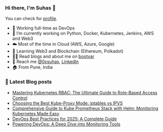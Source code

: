 ### Hi there, I'm Suhas 👋
You can check for [profile](https://bootvar.com/suhasadhav/).

- 👔 Working full-time as DevOps
- 🔭 I’m currently working on Python, Docker, Kubernetes, Jenkins, AWS and Web3
- ☁️ Most of the time in Cloud (AWS, Azure, Google)
- 🌱 Learning Web3 and Blockchain (Ethereum, Polkadot)
- 👨‍💻 Read blogs and about me on [bootvar](https://bootvar.com)
- 📲 Reach me [@0xsuhas](https://twitter.com/0xsuhas), [LinkedIn](https://www.linkedin.com/in/suhasadhav)
- 🏠 From Pune, India

<!--
**suhasadhav/suhasadhav** is a ✨ _special_ ✨ repository because its `README.md` (this file) appears on your GitHub profile.

Here are some ideas to get you started:

- 🔭 I’m currently working on ...
- 🌱 I’m currently learning ...
- 👯 I’m looking to collaborate on ...
- 🤔 I’m looking for help with ...
- 💬 Ask me about ...
- 📫 How to reach me: ...
- 😄 Pronouns: ...
- ⚡ Fun fact: ...
-->

### 📕 Latest Blog posts
<!-- BLOG-POST-LIST:START -->
- [Mastering Kubernetes RBAC: The Ultimate Guide to Role-Based Access Control](https://bootvar.com/mastering-kubernetes-rbac-the-ultimate-guide-to-role-based-access-control/)
- [Choosing the Best Kube-Proxy Mode: iptables vs IPVS](https://bootvar.com/kube-proxy-iptables-vs-ipvs/)
- [Comprehensive Guide to Kube Prometheus Stack with Helm: Monitoring Kubernetes Made Easy](https://bootvar.com/kube-prometheus-stack-explained/)
- [DevOps Best Practices for 2025: A Complete Guide](https://bootvar.com/devops-best-practices-for-2025/)
- [Powering DevOps: A Deep Dive into Monitoring Tools](https://bootvar.com/intro-to-prometheus-grafana-alertmanager/)
<!-- BLOG-POST-LIST:END -->
